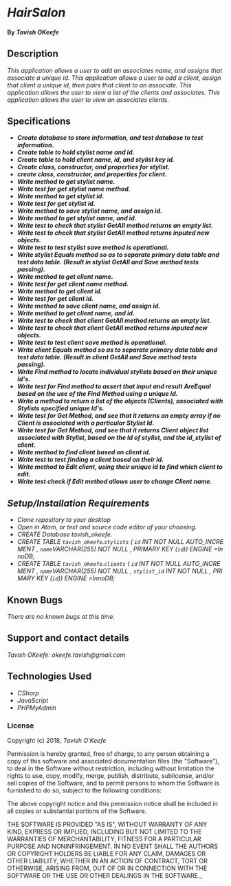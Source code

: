 # _HairSalon_

#### By _**Tavish OKeefe**_

## Description

_This application allows a user to add an associates name, and assigns that associate a unique id. This application allows a user to add a client, assign that client a unique id, then pairs that client to an associate. This application allows the user to view a list of the clients and associates. This application allows the user to view an associates clients._

## Specifications
* _**Create database to store information, and test database to test information.**_
* _**Create table to hold stylist name and id.**_
* _**Create table to hold client name, id, and stylist key id.**_
* _**Create class, constructor, and properties for stylist.**_
* _**create class, constructor, and properties for client.**_
* _**Write method to get stylist name.**_
* _**Write test for get stylist name method.**_
* _**Write method to get stylist id.**_
* _**Write test for get stylist id.**_
* _**Write method to save stylist name, and assign id.**_
* _**Write method to get stylist name, and id.**_
* _**Write test to check that stylist GetAll method returns an empty list.**_
* _**Write test to check that stylist GetAll method returns inputed new objects.**_
* _**Write test to test stylist save method is operational.**_
* _**Write stylist Equals method so as to separate primary data table and test data table. (Result in stylist GetAll and Save method tests passing).**_
* _**Write method to get client name.**_
* _**Write test for get client name method.**_
* _**Write method to get client id.**_
* _**Write test for get client id.**_
* _**Write method to save client name, and assign id.**_
* _**Write method to get client name, and id.**_
* _**Write test to check that client GetAll method returns an empty list.**_
* _**Write test to check that client GetAll method returns inputed new objects.**_
* _**Write test to test client save method is operational.**_
* _**Write client Equals method so as to separate primary data table and test data table. (Result in client GetAll and Save method tests passing).**_
* _**Write Find method to locate individual stylists based on their unique Id's.**_
* _**Write test for Find method to assert that input and result AreEqual based on the use of the Find Method using a unique Id.**_
* _**Write a method to return a list of the objects (Clients), associated with Stylists specified unique Id's.**_
* _**Write test for Get Method, and see that it returns an empty array if no Client is associated with a particular Stylist Id.**_
* _**Write test for Get Method, and see that it returns Client object list associated with Stylist, based on the Id of stylist, and the id_stylist of client.**_
* _**Write method to find client based on client id.**_
* _**Write test to test finding a client based on their id.**_
* _**Write method to Edit client, using their unique id to find which client to edit.**_
* _**Write test check if Edit method allows user to change Client name.**_



## _Setup/Installation Requirements_

* _Clone repository to your desktop_
* _Open in Atom, or text and source code editor of your choosing._
* _CREATE Database tavish_okeefe._
* _CREATE TABLE `tavish_okeefe`.`stylists` ( `id` INT NOT NULL AUTO_INCREMENT , `name`VARCHAR(255) NOT NULL , PRIMARY KEY (`id`)) ENGINE =InnoDB;_
* _CREATE TABLE `tavish_okeefe`.`clients` ( `id` INT NOT NULL AUTO_INCREMENT , `name`VARCHAR(255) NOT NULL , `stylist_id` INT NOT NULL , PRIMARY KEY (`id`)) ENGINE =InnoDB;_



## Known Bugs

_There are no known bugs at this time._

## Support and contact details

_Tavish OKeefe: okeefe.tavish@gmail.com_

## Technologies Used

* _CSharp_
* _JavaScript_
* _PHPMyAdmin_

### License

Copyright (c) 2018, _Tavish O'Keefe_  

Permission is hereby granted, free of charge, to any person obtaining a copy
of this software and associated documentation files (the "Software"), to deal
in the Software without restriction, including without limitation the rights
to use, copy, modify, merge, publish, distribute, sublicense, and/or sell
copies of the Software, and to permit persons to whom the Software is
furnished to do so, subject to the following conditions:  

The above copyright notice and this permission notice shall be included in all copies or substantial portions of the Software.

THE SOFTWARE IS PROVIDED "AS IS", WITHOUT WARRANTY OF ANY KIND, EXPRESS OR
IMPLIED, INCLUDING BUT NOT LIMITED TO THE WARRANTIES OF MERCHANTABILITY,
FITNESS FOR A PARTICULAR PURPOSE AND NONINFRINGEMENT. IN NO EVENT SHALL THE
AUTHORS OR COPYRIGHT HOLDERS BE LIABLE FOR ANY CLAIM, DAMAGES OR OTHER
LIABILITY, WHETHER IN AN ACTION OF CONTRACT, TORT OR OTHERWISE, ARISING FROM,
OUT OF OR IN CONNECTION WITH THE SOFTWARE OR THE USE OR OTHER DEALINGS IN THE
SOFTWARE._
